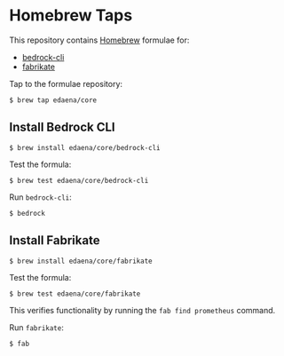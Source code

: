 # Homebrew Taps
This repository contains [Homebrew](https://brew.sh/) formulae for:
- [bedrock-cli](https://github.com/microsoft/bedrock-cli)
- [fabrikate](https://github.com/microsoft/fabrikate)

Tap to the formulae repository:
```
$ brew tap edaena/core
```

## Install Bedrock CLI

```
$ brew install edaena/core/bedrock-cli
```

Test the formula:
```
$ brew test edaena/core/bedrock-cli
```

Run `bedrock-cli`:
```
$ bedrock
```

## Install Fabrikate

```
$ brew install edaena/core/fabrikate
```

Test the formula:
```
$ brew test edaena/core/fabrikate
```
This verifies functionality by running the `fab find prometheus` command.


Run `fabrikate`:
```
$ fab
```
